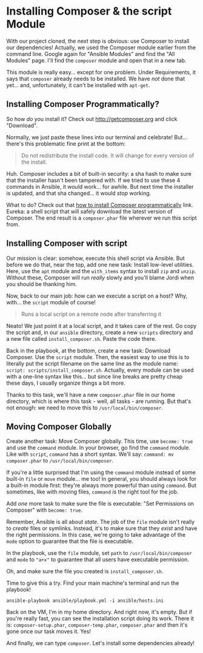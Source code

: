 # Installing Composer & the script Module

With our project cloned, the next step is obvious: use Composer to install our dependencies!
Actually, we used the Composer module earlier from the command line. Google again
for "Ansible Modules" and find the "All Modules" page. I'll find the `composer`
module and open that in a new tab.

This module is really easy... except for one problem. Under Requirements, it says
that `composer` already needs to be installed. We have *not* done that yet... and,
unfortunately, it can't be installed with `apt-get`.

## Installing Composer Programmatically?

So how *do* you install it? Check out http://getcomposer.org and click "Download".

Normally, we just paste these lines into our terminal and celebrate! But... there's
this problematic fine print at the bottom:

> Do not redistribute the install code. It will change for every version of the install.

Huh. Composer includes a bit of built-in security: a sha hash to make sure that
the installer hasn't been tampered with. If we tried to use these 4 commands in
Ansible, it would work... for awhile. But next time the installer is updated, and
that sha changed... it would *stop* working.

What to do? Check out that [how to install Composer programmatically](https://getcomposer.org/doc/faqs/how-to-install-composer-programmatically.md)
link. Eureka: a shell script that will safely download the latest version of Composer.
The end result is a `composer.phar` file wherever we run this script from.

## Installing Composer with script

Our mission is clear: somehow, execute this shell script via Ansible. But before
we do that, near the top, add one new task: Install low-level utilities. Here, use
the `apt` module and the `with_items` syntax to install `zip` and `unzip`. Without
these, Composer will run *really* slowly and you'll blame Jordi when you should
be thanking him.

Now, back to our main job: how can we execute a script on a host? Why, with... the
`script` module of course!

> Runs a local script on a remote node after transferring it

Neato! We just point it at a local script, and it takes care of the rest. Go copy
the script and, in our `ansible` directory, create a new `scripts` directory and
a new file called `install_composer.sh`. Paste the code there.

Back in the playbook, at the bottom, create a new task: Download Composer. Use the
`script` module. Then, the easiest way to use this is to literally put the script
filename on the same line as the module name: `script: scripts/install_composer.sh`.
Actually, every module can be used with a one-line syntax like this... but since
line breaks are pretty cheap these days, I usually organize things a bit more.

Thanks to this task, we'll have a new `composer.phar` file in our home directory,
which is where this task - well, all tasks - are running. But that's not enough:
we need to move this to `/usr/local/bin/composer`.

## Moving Composer Globally

Create another task: Move Composer globally. This time, use `become: true` and use
the `command` module. In your browser, go find the `command` module. Like with `script`,
`command` has a short syntax. We'll say: `command: mv composer.phar` to `/usr/local/bin/composer`.

If you're a little surprised that I'm using the `command` module instead of some
built-in `file` or `move` module... me too! In general, you should always look for
a built-in module first: they're always more powerful than using `command`. But sometimes,
like with moving files, `command` *is* the right tool for the job.

Add *one* more task to make sure the file is executable: "Set Permissions on Composer"
with `become: true`.

Remember, Ansible is all about *state*. The job of the `file` module isn't really
to *create* files or symlinks. Instead, it's to make sure that they *exist* and
have the right permissions. In this case, we're going to take advantage of the
`mode` option to guarantee that the file is executable.

In the playbook, use the `file` module, set `path` to `/usr/local/bin/composer`
and `mode` to `"a+x"` to guarantee that all users have executable permission.

Oh, and make sure the file you created is `install_composer.sh`.

Time to give this a try. Find your main machine's terminal and run the playbook!

```terminal
ansible-playbook ansible/playbook.yml -i ansible/hosts.ini
```

Back on the VM, I'm in my home directory. And right now, it's empty. But if you're
really fast, you can see the installation script doing its work. There it is:
`composer-setup.phar`, `composer-temp.phar`, `composer.phar` and then it's gone
once our task moves it. Yes!

And finally, we can type `composer`. Let's install some dependencies already!
